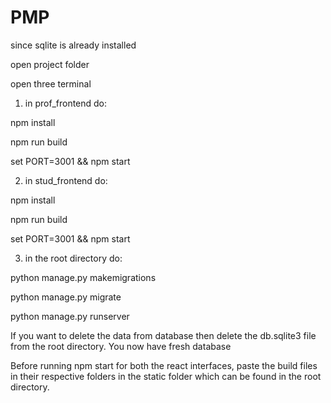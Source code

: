 # PMP

since sqlite is already installed

open project folder


open three terminal

1. in prof_frontend
do:

npm install

npm run build

set PORT=3001 && npm start



2. in stud_frontend
do:

npm install

npm run build

set PORT=3001 && npm start




3. in the root directory
do:

python manage.py makemigrations

python manage.py migrate

python manage.py runserver



If you want to delete the data from database then delete the db.sqlite3 file from the root directory. You now have fresh database


Before running npm start for both the react interfaces, paste the build files in their respective folders in the static folder which can be found in the root directory.





